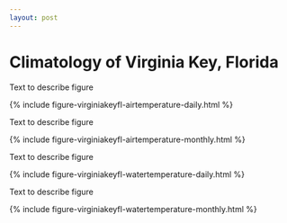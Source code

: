 ```yaml
---
layout: post
---
```


# Climatology of Virginia Key, Florida

Text to describe figure

{% include figure-virginiakeyfl-airtemperature-daily.html %}

Text to describe figure

{% include figure-virginiakeyfl-airtemperature-monthly.html %}

Text to describe figure

{% include figure-virginiakeyfl-watertemperature-daily.html %}

Text to describe figure

{% include figure-virginiakeyfl-watertemperature-monthly.html %}
